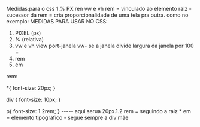 Medidas:para o css
1.%
PX
ren
vw e vh
rem = vinculado ao elemento raiz -sucessor da rem = cria proporcionalidade de uma tela pra outra.
como no exemplo: 
MEDIDAS PARA USAR NO CSS:

1. PIXEL (px)
2. % (relativa)
3. vw e vh
    view port-janela
    vw- se a janela divide largura da janela por 100 =
4. rem
5. em

rem:

*{
  font-size: 20px;
}

div {
  font-size: 10px;
}

p{
  font-size: 1.2rem;
}
----- aqui serua 20px.1.2 rem = seguindo a raiz *
em = elemento tipografico - segue sempre a div mãe